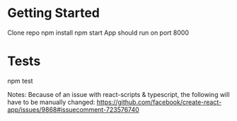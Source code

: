 # Getting Started
Clone repo
npm install
npm start
App should run on port 8000

# Tests
npm test

Notes:
Because of an issue with react-scripts & typescript, the following will have to be manually changed:
https://github.com/facebook/create-react-app/issues/9868#issuecomment-723576740